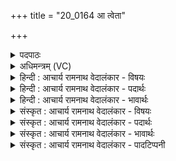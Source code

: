 +++
title = "20_0164 आ त्वेता"

+++
<details><summary>पदपाठः</summary>

आ꣢। तु। आ। इ꣣त। नि꣢। सी꣣दत। इ꣡न्द्र꣢꣯म्। अ꣣भि꣢। प्र। गा꣣यत। स꣡खा꣢꣯यः। स। खा꣣यः। स्तो꣡म꣢꣯वाहसः। स्तो꣡म꣢꣯। वा꣣हसः। १६४।
</details>

<details><summary>अधिमन्त्रम् (VC)</summary>

- इन्द्रः
- मधुच्छन्दा वैश्वामित्रः
- गायत्री
- षड्जः
- ऐन्द्रं काण्डम्
</details>

<details><summary>हिन्दी : आचार्य रामनाथ वेदालंकार - विषयः</summary>

अगले मन्त्र में स्तुतिगीत गाने के लिए सखाओं को निमन्त्रित किया गया है ॥
</details>

<details><summary>हिन्दी : आचार्य रामनाथ वेदालंकार - पदार्थः</summary>

पदार्थान्वयभाषाः -  हे (स्तोमवाहसः) उपास्य के प्रति स्तोत्रों को ले जानेवाले अथवा जनता का नेतृत्व करनेवाले (सखायः) मित्रो ! तुम (तु) शीघ्र ही (आ इत) आओ, (आ निषीदत) आकर उपासना के लिए अथवा राष्ट्रोत्थान के लिए बैठो, (इन्द्रम्) परमैश्वर्यवान्, दुःखविदारक, सुखप्रद परमात्मा को और राष्ट्र को (अभि) लक्ष्य करके (प्र गायत) गीत गाओ ॥१०॥
</details>

<details><summary>हिन्दी : आचार्य रामनाथ वेदालंकार - भावार्थः</summary>

भावार्थभाषाः -  सबको उपासनागृह में एकत्र होकर दुःखभंजक, सुखोत्पादक इन्द्र परमेश्वर के प्रति सामगीत गाने चाहिएँ और राष्ट्रोत्थान के लिए कृतसंकल्प होकर तथा कमर कसकर राष्ट्रगीत गाने चाहिएँ ॥१०॥ इस दशति में इन्द्र नाम से परमात्मा के गुणवर्णनपूर्वक उसके प्रति स्तुतिगीत गाने के लिए और उसे भक्तिरस एवं कर्मरस रूप सोम अर्पित करने के लिए प्रेरणा होने से तथा उपासकों द्वारा उसका आह्वान होने से इस दशति के विषय की पूर्व दशति के विषय के साथ सङ्गति जाननी चाहिए ॥१०॥ द्वितीय—प्रपाठक में द्वितीय—अर्ध की द्वितीय—दशति समाप्त ॥ द्वितीय—अध्याय में पञ्चम खण्ड समाप्त ॥
</details>

<details><summary>संस्कृत : आचार्य रामनाथ वेदालंकार - विषयः</summary>

अथ स्तुतिगीतानि गातुं सखायो निमन्त्र्यन्ते।
</details>

<details><summary>संस्कृत : आचार्य रामनाथ वेदालंकार - पदार्थः</summary>

पदार्थान्वयभाषाः -  हे (स्तोमवाहसः) स्तोमान् स्तोत्राणि वहन्ति उपास्यं प्रति नयन्ति, यद्वा स्तोमं जनसमूहं नयन्ति नेतृत्वेन उत्कर्षं प्रापयन्ति ते। स्तोमपूर्वाद् वह प्रापणे धातोः कर्मण्यण्। जसि आज्जसेरसुक् अ० ७।१।५० इत्यसुगागमः। (सखायः) सुहृदः ! यूयम् (तु२) क्षिप्रम् (आ३ इत) आगच्छत। संहितायां द्व्यचोऽतस्तिङः। अ० ६।३।१३५ इति दीर्घः। (आ निषीदत४) आगत्य च उपासनाकर्मणि राष्ट्रोत्थानकर्मणि वा उपविशत, (इन्द्रम्) परमैश्वर्ययुक्तं दुःखविदारकं सुखप्रदं परमात्मानं राष्ट्रं वा (अभि) अभिलक्ष्य (प्रगायत) प्रकृष्टतये गीतानि गायत ॥१०॥
</details>

<details><summary>संस्कृत : आचार्य रामनाथ वेदालंकार - भावार्थः</summary>

भावार्थभाषाः -  प्रजाजनैरुपासनागृहे समवेतैर्भूत्वा दुःखभञ्जकं सुखोत्पादकमिन्द्रं परमेश्वरं प्रति सामगीतानि गेयानि, राष्ट्रोत्थानाय च कृतसंकल्पैर्बद्धपरिकरैश्च भूत्वा राष्ट्रगीतानि गातव्यानि ॥१०॥ अत्रेन्द्रनाम्ना परमात्मगुणवर्णनपूर्वकं तं प्रति स्तुतिगीतानि गातुं भक्तिकर्मरसरूपं सोममर्पयितुं च प्रेरणात्, उपासकैश्च तस्याह्वानादेतद्दशत्यर्थस्य पूर्वदशत्यर्थेन सह संगतिर्वेद्या ॥१०॥ इति द्वितीये प्रपाठके द्वितीयार्धे द्वितीया दशतिः। इति द्वितीयाध्याये पञ्चमः खण्डः।
</details>

<details><summary>संस्कृत : आचार्य रामनाथ वेदालंकार - पादटिप्पनी</summary>

टिप्पणी:   १. ऋ० १।५।१, अथ० २०।६८।११, साम० ७४०। २, ३. आ तु इति पादपूरणौ—इति वि०। तु क्षिप्रम्—इति भ०। तु शब्दः क्षिप्रार्थो निपातः—इति सा०। उपसर्गाभ्यां च आख्यातावृत्तिं सूचयति। हे प्रस्तोत्रादयः आगच्छत, आगच्छत इति प्रत्येकं स्तोतॄनाह्वयति—इति भ०। आ तु आ इत इति द्वाभ्याम् आङ्भ्यां मन्त्रे तु इत शब्दोऽभ्यसनीयः—इति सा०। ४. सर्वे यूयं मिलित्वा परस्परं प्रीत्या मोक्षशिल्पविद्यासम्पादनोद्योगे आ निषीदत। इति ऋ० १।५।१ भाष्ये द०।
</details>